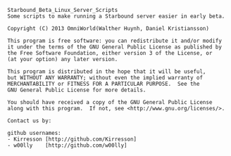     Starbound_Beta_Linux_Server_Scripts
    Some scripts to make running a Starbound server easier in early beta.
 
    Copyright (C) 2013 OmniWorld(Walther Huynh, Daniel Kristiansson)
    
    This program is free software: you can redistribute it and/or modify
    it under the terms of the GNU General Public License as published by
    the Free Software Foundation, either version 3 of the License, or
    (at your option) any later version.

    This program is distributed in the hope that it will be useful,
    but WITHOUT ANY WARRANTY; without even the implied warranty of
    MERCHANTABILITY or FITNESS FOR A PARTICULAR PURPOSE.  See the
    GNU General Public License for more details.

    You should have received a copy of the GNU General Public License
    along with this program.  If not, see <http://www.gnu.org/licenses/>.
    
    Contact us by:
    
    github usernames:
    - Kirresson [http://github.com/Kirresson]
    - w00lly    [http://github.com/w00lly]
